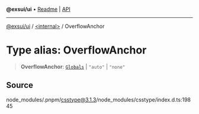 **@exsui/ui** • [Readme](../../README.md) \| [API](../../globals.md)

***

[@exsui/ui](../../README.md) / [\<internal\>](../README.md) / OverflowAnchor

# Type alias: OverflowAnchor

> **OverflowAnchor**: [`Globals`](Globals.md) \| `"auto"` \| `"none"`

## Source

node\_modules/.pnpm/csstype@3.1.3/node\_modules/csstype/index.d.ts:19845
